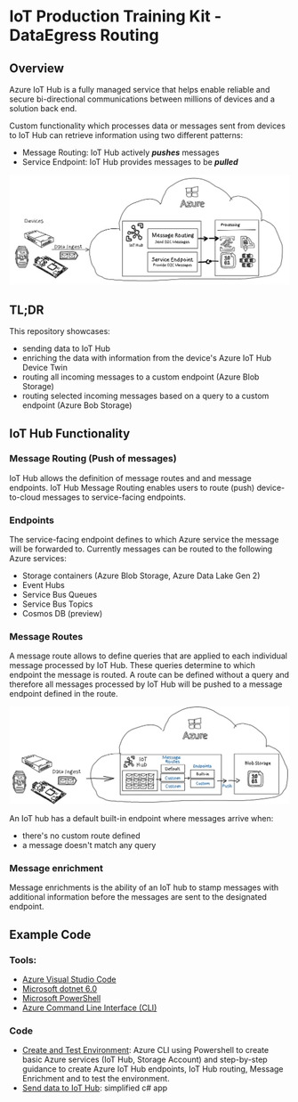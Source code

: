 # IoT Production Training Kit - DataEgress Routing

## Overview

Azure IoT Hub is a fully managed service that helps enable reliable and secure bi-directional communications between millions of devices and a solution back end.

Custom functionality which processes data or messages sent from devices to IoT Hub can retrieve information using two different patterns:

* Message Routing: IoT Hub actively ***pushes*** messages
* Service Endpoint: IoT Hub provides messages to be ***pulled***

![DataEgressOverview](./img/DateEgressOverview.png)  

## TL;DR

This repository showcases:

* sending data to IoT Hub
* enriching the data with information from the device's Azure IoT Hub Device Twin
* routing all incoming messages to a custom endpoint (Azure Blob Storage)
* routing selected incoming messages based on a query to a custom endpoint (Azure Bob Storage)

## IoT Hub Functionality

### Message Routing (Push of messages)

IoT Hub allows the definition of message routes and and message endpoints. IoT Hub Message Routing enables users to route (push) device-to-cloud messages to service-facing endpoints.

### Endpoints

The service-facing endpoint defines to which Azure service the message will be forwarded to. Currently messages can be routed to the following Azure services:

* Storage containers (Azure Blob Storage, Azure Data Lake Gen 2)
* Event Hubs
* Service Bus Queues
* Service Bus Topics
* Cosmos DB (preview)

### Message Routes

A message route allows to define queries that are applied to each individual message processed by IoT Hub. These queries determine to which endpoint the message is routed. A route can be defined without a query and therefore all messages processed by IoT Hub will be pushed to a message endpoint defined in the route.

![Routing Principle](./img/RoutingPrinciple.png)  

An IoT hub has a default built-in endpoint where messages arrive when:

* there's no custom route defined
* a message doesn't match any query

### Message enrichment

Message enrichments is the ability of an IoT hub to stamp messages with additional information before the messages are sent to the designated endpoint.

## Example Code

### Tools:

* [Azure Visual Studio Code](https://azure.microsoft.com/en-us/products/visual-studio-code/)
* [Microsoft dotnet 6.0](https://dotnet.microsoft.com/en-us/download/dotnet/6.0)
* [Microsoft PowerShell](https://learn.microsoft.com/en-us/shows/it-ops-talk/how-to-install-powershell-7)
* [Azure Command Line Interface (CLI)](https://learn.microsoft.com/en-us/cli/azure/install-azure-cli)

### Code

* [Create and Test Environment](./CLI/): Azure CLI using Powershell to create basic Azure services (IoT Hub, Storage Account) and step-by-step guidance to create Azure IoT Hub endpoints, IoT Hub routing, Message Enrichment and to test the environment.
* [Send data to IoT Hub](./src/DataIngest-DeviceSimulator/): simplified c# app

